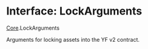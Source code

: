 # Interface: LockArguments

[Core](../modules/Core.md).LockArguments

Arguments for locking assets into the YF v2 contract.
